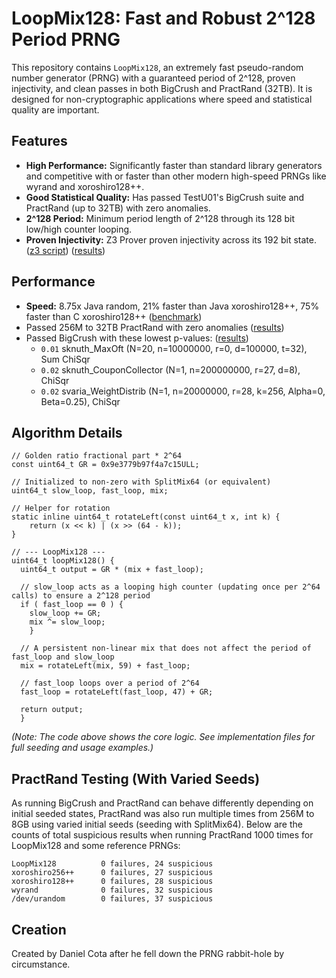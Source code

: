 # LoopMix128: Fast and Robust 2^128 Period PRNG

This repository contains `LoopMix128`, an extremely fast pseudo-random number generator (PRNG) with a guaranteed period of 2^128, proven injectivity, and clean passes in both BigCrush and PractRand (32TB). It is designed for non-cryptographic applications where speed and statistical quality are important.

## Features

* **High Performance:** Significantly faster than standard library generators and competitive with or faster than other modern high-speed PRNGs like wyrand and xoroshiro128++.
* **Good Statistical Quality:** Has passed TestU01's BigCrush suite and PractRand (up to 32TB) with zero anomalies.
* **2^128 Period:** Minimum period length of 2^128 through its 128 bit low/high counter looping.
* **Proven Injectivity:** Z3 Prover proven injectivity across its 192 bit state. ([z3 script](check_injective.z3)) ([results](check_injective_out.txt))

## Performance

* **Speed:** 8.75x Java random, 21% faster than Java xoroshiro128++, 75% faster than C xoroshiro128++ ([benchmark](benchmark_out.txt))
* Passed 256M to 32TB PractRand with zero anomalies ([results](test_practrand_out.txt))
* Passed BigCrush with these lowest p-values: ([results](test_bigcrush_out.txt))
    * `0.01` sknuth_MaxOft (N=20, n=10000000, r=0, d=100000, t=32), Sum ChiSqr
    * `0.02` sknuth_CouponCollector (N=1, n=200000000, r=27, d=8), ChiSqr
    * `0.02` svaria_WeightDistrib (N=1, n=20000000, r=28, k=256, Alpha=0, Beta=0.25), ChiSqr

## Algorithm Details

```
// Golden ratio fractional part * 2^64
const uint64_t GR = 0x9e3779b97f4a7c15ULL;

// Initialized to non-zero with SplitMix64 (or equivalent)
uint64_t slow_loop, fast_loop, mix; 

// Helper for rotation
static inline uint64_t rotateLeft(const uint64_t x, int k) {
    return (x << k) | (x >> (64 - k));
}

// --- LoopMix128 ---
uint64_t loopMix128() {
  uint64_t output = GR * (mix + fast_loop);

  // slow_loop acts as a looping high counter (updating once per 2^64 calls) to ensure a 2^128 period
  if ( fast_loop == 0 ) {
    slow_loop += GR;
    mix ^= slow_loop;
    }

  // A persistent non-linear mix that does not affect the period of fast_loop and slow_loop
  mix = rotateLeft(mix, 59) + fast_loop;

  // fast_loop loops over a period of 2^64
  fast_loop = rotateLeft(fast_loop, 47) + GR;

  return output;
  }
```

*(Note: The code above shows the core logic. See implementation files for full seeding and usage examples.)*


## PractRand Testing (With Varied Seeds)

As running BigCrush and PractRand can behave differently depending on initial seeded states, PractRand was also run multiple times from 256M to 8GB using varied initial seeds (seeding with SplitMix64). Below are the counts of total suspicious results when running PractRand 1000 times for LoopMix128 and some reference PRNGs:

```
LoopMix128          0 failures, 24 suspicious
xoroshiro256++      0 failures, 27 suspicious
xoroshiro128++      0 failures, 28 suspicious
wyrand              0 failures, 32 suspicious
/dev/urandom        0 failures, 37 suspicious
```

## Creation
Created by Daniel Cota after he fell down the PRNG rabbit-hole by circumstance.
